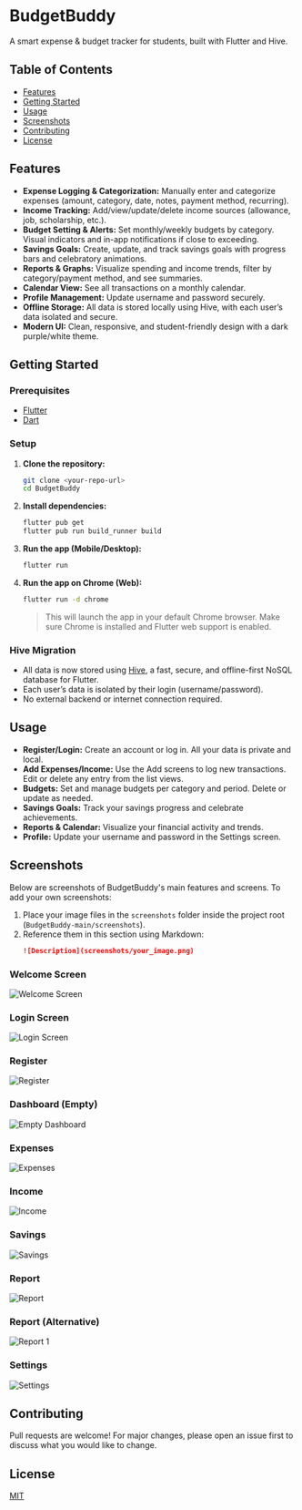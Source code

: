 # BudgetBuddy

A smart expense & budget tracker for students, built with Flutter and Hive.

## Table of Contents
- [Features](#features)
- [Getting Started](#getting-started)
- [Usage](#usage)
- [Screenshots](#screenshots)
- [Contributing](#contributing)
- [License](#license)

## Features
- **Expense Logging & Categorization:** Manually enter and categorize expenses (amount, category, date, notes, payment method, recurring).
- **Income Tracking:** Add/view/update/delete income sources (allowance, job, scholarship, etc.).
- **Budget Setting & Alerts:** Set monthly/weekly budgets by category. Visual indicators and in-app notifications if close to exceeding.
- **Savings Goals:** Create, update, and track savings goals with progress bars and celebratory animations.
- **Reports & Graphs:** Visualize spending and income trends, filter by category/payment method, and see summaries.
- **Calendar View:** See all transactions on a monthly calendar.
- **Profile Management:** Update username and password securely.
- **Offline Storage:** All data is stored locally using Hive, with each user’s data isolated and secure.
- **Modern UI:** Clean, responsive, and student-friendly design with a dark purple/white theme.

## Getting Started

### Prerequisites
- [Flutter](https://flutter.dev/docs/get-started/install)
- [Dart](https://dart.dev/get-dart)

### Setup
1. **Clone the repository:**
   ```sh
   git clone <your-repo-url>
   cd BudgetBuddy
   ```
2. **Install dependencies:**
   ```sh
   flutter pub get
   flutter pub run build_runner build
   ```
3. **Run the app (Mobile/Desktop):**
   ```sh
   flutter run
   ```
4. **Run the app on Chrome (Web):**
   ```sh
   flutter run -d chrome
   ```
   > This will launch the app in your default Chrome browser. Make sure Chrome is installed and Flutter web support is enabled.

### Hive Migration
- All data is now stored using [Hive](https://docs.hivedb.dev/), a fast, secure, and offline-first NoSQL database for Flutter.
- Each user’s data is isolated by their login (username/password).
- No external backend or internet connection required.

## Usage
- **Register/Login:** Create an account or log in. All your data is private and local.
- **Add Expenses/Income:** Use the Add screens to log new transactions. Edit or delete any entry from the list views.
- **Budgets:** Set and manage budgets per category and period. Delete or update as needed.
- **Savings Goals:** Track your savings progress and celebrate achievements.
- **Reports & Calendar:** Visualize your financial activity and trends.
- **Profile:** Update your username and password in the Settings screen.

## Screenshots

Below are screenshots of BudgetBuddy's main features and screens. To add your own screenshots:
1. Place your image files in the `screenshots` folder inside the project root (`BudgetBuddy-main/screenshots`).
2. Reference them in this section using Markdown:
   ```markdown
   ![Description](screenshots/your_image.png)
   ```

### Welcome Screen
![Welcome Screen](screenshots/Welcome%20screen.jpeg)

### Login Screen
![Login Screen](screenshots/loginscreen.jpeg)

### Register
![Register](screenshots/register.jpeg)

### Dashboard (Empty)
![Empty Dashboard](screenshots/emptydashboard.jpeg)

### Expenses
![Expenses](screenshots/expenses.jpeg)

### Income
![Income](screenshots/income.jpeg)

### Savings
![Savings](screenshots/savings.jpeg)

### Report
![Report](screenshots/report.jpeg)

### Report (Alternative)
![Report 1](screenshots/report1.jpeg)

### Settings
![Settings](screenshots/settings.jpeg)

## Contributing
Pull requests are welcome! For major changes, please open an issue first to discuss what you would like to change.

## License
[MIT](LICENSE)
